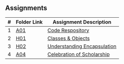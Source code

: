 ## Assignments

|  #  | Folder Link | Assignment Description |
| :-: | ----------- | ---------------------- |
|  1  | [A01](./A01/README.md)     | [Code Respository](./A01/README.md)|
|  2  | [H01](./Assignments/H01/README.md)  | [Classes & Objects](./H01/README.md)|
|  3  | [H02](./Assignments/A04/README.md) | [Understanding Encapsulation](./H02/README.md)|
|  4  | [A04](./Assignments/A04/README.md)  | [Celebration of Scholarship](./A04/README.md)|
